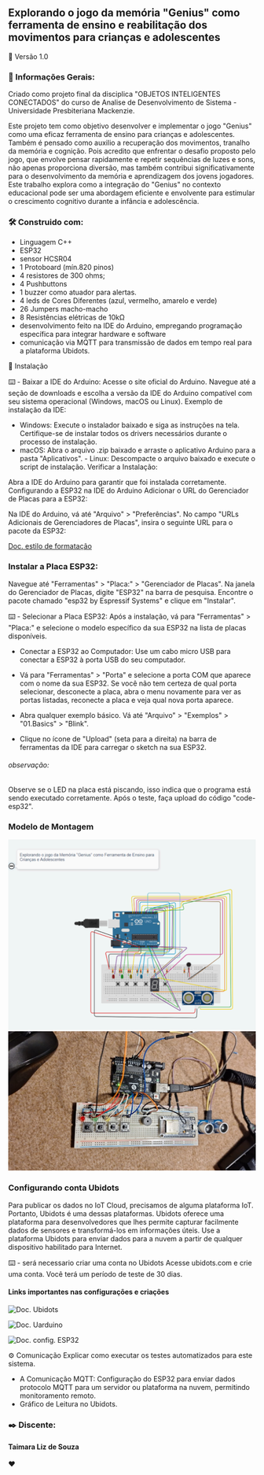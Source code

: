 ## Explorando o jogo da memória "Genius" como ferramenta de ensino e reabilitação dos movimentos para crianças e adolescentes


📌 Versão
1.0

### 🚀 Informações Gerais:
Criado como projeto final da disciplica "OBJETOS INTELIGENTES CONECTADOS" do curso de Analise de Desenvolvimento de Sistema - Universidade Presbiteriana Mackenzie.

Este projeto tem como objetivo desenvolver e implementar o jogo "Genius" como uma eficaz ferramenta de ensino para crianças e adolescentes. Também é pensado como auxilio a recuperação dos movimentos, tranalho da memória e cognição. Pois acredito que enfrentar o desafio proposto pelo jogo, que envolve pensar rapidamente e repetir sequências de luzes e sons, não apenas proporciona diversão, mas também contribui significativamente para o desenvolvimento da memória e
aprendizagem dos jovens jogadores. 
Este trabalho explora como a integração do "Genius" no contexto educacional pode ser uma abordagem eficiente e envolvente para estimular o crescimento cognitivo durante a infância e
adolescência.


### 🛠️ Construido com:
 * Linguagem C++
 * ESP32
 * sensor HCSR04
 * 1 Protoboard (mín.820 pinos)
 * 4 resistores de 300 ohms;
 * 4 Pushbuttons
 * 1 buzzer como atuador para alertas. 
 * 4 leds de Cores Diferentes (azul, vermelho, amarelo e verde)
 * 26 Jumpers macho-macho
 * 8 Resistências elétricas de 10kΩ
 * desenvolvimento feito na IDE do Arduino, empregando programação específica para integrar hardware e software
 * comunicação via MQTT para transmissão de dados em tempo real para a plataforma Ubidots.


🔧 Instalação

⌨️ - Baixar a IDE do Arduino:
Acesse o site oficial do Arduino. Navegue até a seção de downloads e escolha a versão da IDE do Arduino compatível com seu sistema operacional (Windows, macOS ou Linux). Exemplo de instalação da IDE:

- Windows: Execute o instalador baixado e siga as instruções na tela. Certifique-se de instalar todos os drivers necessários durante o processo de instalação. 
- macOS: Abra o arquivo .zip baixado e arraste o aplicativo Arduino para a pasta "Aplicativos". - Linux: Descompacte o arquivo baixado e execute o script de instalação. Verificar a Instalação:

Abra a IDE do Arduino para garantir que foi instalada corretamente. Configurando a ESP32 na IDE do Arduino Adicionar o URL do Gerenciador de Placas para a ESP32:

Na IDE do Arduino, vá até "Arquivo" > "Preferências". No campo "URLs Adicionais de Gerenciadores de Placas", insira o seguinte URL para o pacote da ESP32:

[Doc. estilo de formatação](https://dl.espressif.com/dl/package_esp32_index.json)


### Instalar a Placa ESP32:
Navegue até "Ferramentas" > "Placa:" > "Gerenciador de Placas". Na janela do Gerenciador de Placas, digite "ESP32" na barra de pesquisa. Encontre o pacote chamado "esp32 by Espressif Systems" e clique em "Instalar".

⌨️ - Selecionar a Placa ESP32:
 Após a instalação, vá para "Ferramentas" > "Placa:" e selecione o modelo específico da sua ESP32 na lista de placas disponíveis.

 - Conectar a ESP32 ao Computador:
   Use um cabo micro USB para conectar a ESP32 à porta USB do seu computador.

- Vá para "Ferramentas" > "Porta" e selecione a porta COM que aparece com o nome da sua ESP32.   Se você não tem certeza de qual porta selecionar, desconecte a placa, abra o menu novamente para ver as portas listadas, reconecte a placa e veja qual nova porta aparece.

- Abra qualquer exemplo básico. Vá até  "Arquivo" > "Exemplos" > "01.Basics" > "Blink". 
- Clique no ícone de "Upload" (seta para a direita) na barra de ferramentas da IDE para carregar o sketch na sua ESP32. 

###### observação:
 Observe se o LED na placa está piscando, isso indica que o programa está sendo executado corretamente. Após o teste, faça upload do código "code-esp32".


### Modelo de Montagem

![Imagem da protoboard montada](/img/montagem.png) 
![Imagem do circuito](/img/Arduino.jpg) 


### Configurando conta Ubidots
Para publicar os dados no IoT Cloud, precisamos de alguma plataforma IoT. Portanto, Ubidots é uma dessas plataformas. Ubidots oferece uma plataforma para desenvolvedores que lhes permite capturar facilmente dados de sensores e transformá-los em informações úteis. Use a plataforma Ubidots para enviar dados para a nuvem a partir de qualquer dispositivo habilitado para Internet.

⌨️ - será necessario criar uma conta no Ubidots
Acesse ubidots.com e crie uma conta. Você terá um período de teste de 30 dias.

#### Links importantes nas configurações e criações
![Doc. Ubidots](https://help.ubidots.com/en/articles/748067-connect-an-esp32-devkitc-to-ubidots-over-mqtt)

![Doc. Uarduino](https://embarcados.com.br/como-programar-o-esp32-na-arduino-ide/)

![Doc. config. ESP32](https://www.crescerengenharia.com/post/configurar-wifi-esp32)



⚙️  Comunicação
Explicar como executar os testes automatizados para este sistema.

- A  Comunicação MQTT: Configuração do ESP32 para enviar dados protocolo MQTT para um servidor ou plataforma na nuvem, permitindo monitoramento remoto.
- Gráfico de Leitura no Ubidots.



### ✒️ Discente:
#### Taimara Liz de Souza

 ❤️
